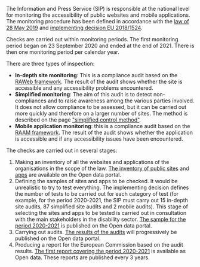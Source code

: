 The Information and Press Service (SIP) is responsible at the national level for monitoring the accessibility of public websites and mobile applications. The monitoring procedure has been defined in accordance with the [law of 28 May 2019](http://legilux.public.lu/eli/etat/leg/loi/2019/05/28/a373/jo) and [implementing decision EU 2018/1524](https://eur-lex.europa.eu/legal-content/EN/TXT/?uri=CELEX%3A32018D1524). 

Checks are carried out within monitoring periods. The first monitoring period began on 23 September 2020 and ended at the end of 2021. There is then one monitoring period per calendar year.

There are three types of inspection: 

- **In-depth site monitoring**: This is a compliance audit based on the [RAWeb framework](../raweb1/index.html). The result of the audit shows whether the site is accessible and any accessibility problems encountered.
- **Simplified monitoring**: The aim of this audit is to detect non-compliances and to raise awareness among the various parties involved. It does not allow compliance to be assessed, but it can be carried out more quickly and therefore on a larger number of sites. The method is described on the page ["simplified control method"](./controle-simplifie.html).
- **Mobile application monitoring**: this is a compliance audit based on the [RAAM framework](../raam1/index.html). The result of the audit shows whether the application is accessible and if any accessibility issues have been encountered.

The checks are carried out in several stages:

1. Making an inventory of all the websites and applications of the organisations in the scope of the law. [The inventory of public sites](https://data.public.lu/en/datasets/inventaire-des-sites-publics/) and [apps](https://data.public.lu/en/datasets/inventaire-des-applications-mobiles-publiques/) are available on the Open data portal.
2. Defining the samples of sites and apps to be checked. It would be unrealistic to try to test everything. The implementing decision defines the number of tests to be carried out for each category of test (for example, for the period 2020-2021, the SIP must carry out 15 in-depth site audits, 87 simplified site audits and 2 mobile audits). This stage of selecting the sites and apps to be tested is carried out in consultation with the main stakeholders in the disability sector. [The sample for the period 2020-2021](https://data.public.lu/en/datasets/echantillon-pour-le-controle-de-laccessibilite-numerique-2020-2021/) is published on the Open data portal.
3. Carrying out audits. [The results of the audits](https://data.public.lu/en/datasets/audits-complets-de-laccessibilite-numerique/) will progressively be published on the Open data portal.
4. Producing a report for the European Commission based on the audit results. [The first report covering the period 2020-2021](https://data.public.lu/en/datasets/digital-accessibility-monitoring-report-2020-2021/) is available as Open data. These reports are published every 3 years.

